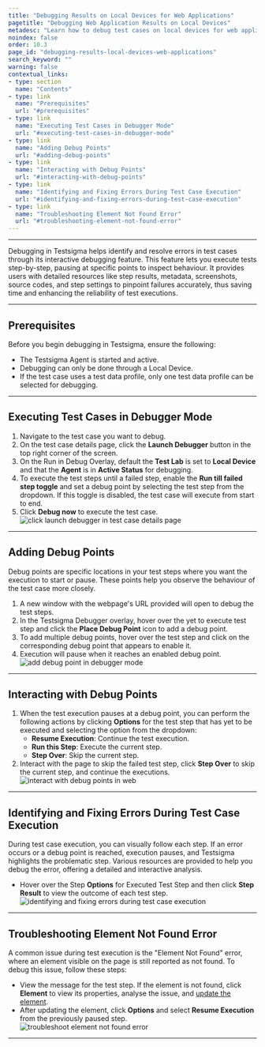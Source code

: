 ```yaml
---
title: "Debugging Results on Local Devices for Web Applications"
pagetitle: "Debugging Web Application Results on Local Devices"
metadesc: "Learn how to debug test cases on local devices for web applications, using detailed steps and troubleshooting tips to ensure accurate and efficient testing."
noindex: false
order: 10.3
page_id: "debugging-results-local-devices-web-applications"
search_keyword: ""
warning: false
contextual_links:
- type: section
  name: "Contents"
- type: link
  name: "Prerequisites"
  url: "#prerequisites"
- type: link
  name: "Executing Test Cases in Debugger Mode"
  url: "#executing-test-cases-in-debugger-mode"
- type: link
  name: "Adding Debug Points"
  url: "#adding-debug-points"
- type: link
  name: "Interacting with Debug Points"
  url: "#interacting-with-debug-points"
- type: link
  name: "Identifying and Fixing Errors During Test Case Execution"
  url: "#identifying-and-fixing-errors-during-test-case-execution"
- type: link
  name: "Troubleshooting Element Not Found Error"
  url: "#troubleshooting-element-not-found-error"  
---
```


---
Debugging in Testsigma helps identify and resolve errors in test cases through its interactive debugging feature. This feature lets you execute tests step-by-step, pausing at specific points to inspect behaviour. It provides users with detailed resources like step results, metadata, screenshots, source codes, and step settings to pinpoint failures accurately, thus saving time and enhancing the reliability of test executions.

---

## **Prerequisites**

Before you begin debugging in Testsigma, ensure the following:

- The Testsigma Agent is started and active.
- Debugging can only be done through a Local Device.
- If the test case uses a test data profile, only one test data profile can be selected for debugging.

---

## **Executing Test Cases in Debugger Mode**

1. Navigate to the test case you want to debug.
2. On the test case details page, click the **Launch Debugger** button in the top right corner of the screen.
3. On the Run in Debug Overlay, default the **Test Lab** is set to **Local Device** and that the **Agent** is in **Active Status** for debugging.
4. To execute the test steps until a failed step, enable the **Run till failed step toggle** and set a debug point by selecting the test step from the dropdown. If this toggle is disabled, the test case will execute from start to end.
5. Click **Debug now** to execute the test case. ![click launch debugger in test case details page](https://s3.amazonaws.com/static-docs.testsigma.com/new_images/projects/applications/launch_debugger_in_web_application.gif)

---

## **Adding Debug Points**

Debug points are specific locations in your test steps where you want the execution to start or pause. These points help you observe the behaviour of the test case more closely.

1. A new window with the webpage's URL provided will open to debug the test steps.
2. In the Testsigma Debugger overlay, hover over the yet to execute test step and click the **Place Debug Point** icon to add a debug point.
3. To add multiple debug points, hover over the test step and click on the corresponding debug point that appears to enable it.
4. Execution will pause when it reaches an enabled debug point. ![add debug point in debugger mode](https://s3.amazonaws.com/static-docs.testsigma.com/new_images/projects/applications/adding_debugging_point_in_web_applications.gif)

---

## **Interacting with Debug Points**

1. When the test execution pauses at a debug point, you can perform the following actions by clicking **Options** for the test step that has yet to be executed and selecting the option from the dropdown:
     - **Resume Execution**: Continue the test execution.
     - **Run this Step**: Execute the current step.
     - **Step Over**: Skip the current step.
2. Interact with the page to skip the failed test step, click **Step Over** to skip the current step, and continue the executions. ![interact with debug points in web](https://s3.amazonaws.com/static-docs.testsigma.com/new_images/projects/applications/interact_debugg_web_application.gif)

---

## **Identifying and Fixing Errors During Test Case Execution**

During test case execution, you can visually follow each step. If an error occurs or a debug point is reached, execution pauses, and Testsigma highlights the problematic step. Various resources are provided to help you debug the error, offering a detailed and interactive analysis.

- Hover over the Step **Options** for Executed Test Step and then click **Step Result** to view the outcome of each test step. ![identifying and fixing errors during test case execution](https://s3.amazonaws.com/static-docs.testsigma.com/new_images/projects/applications/identifing_error_teststep_debug.gif)

---

## **Troubleshooting Element Not Found Error**

A common issue during test execution is the "Element Not Found" error, where an element visible on the page is still reported as not found. To debug this issue, follow these steps:

- View the message for the test step. If the element is not found, click **Element** to view its properties, analyse the issue, and [update the element](https://testsigma.com/docs/elements/web-apps/create-manually/).
- After updating the element, click **Options** and select **Resume Execution** from the previously paused step. ![troubleshoot element not found error](https://s3.amazonaws.com/static-docs.testsigma.com/new_images/projects/applications/troubleshooting_element_error.gif)

---

